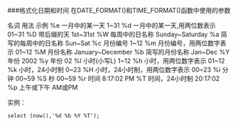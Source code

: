 ###格式化日期和时间
在DATE_FORMAT()和TIME_FORMAT()函数中使用的参数

  名词			用法							示例
	%e         	一月中的某一天						1~31
	%d			一月中的某一天,用两位数表示			01~31
	%D			带后缀的天							1st~31st
	%W			每周中的日名称						Sunday~Saturday
	%a			简写的每周中的日名称				Sun~Sat
	%c			月份编号							1~12
	%m			月份编号，用两位数字表示			01~12
	%M			月份名称							January~December
	%b			简写的月份名称						Jan~Dec
	%Y			年份								2002
	%y			年份								02
	%l			小时(小写L)							1~12
	%h			小时，用两位数字表示				01~12
	%k			小时，24小时制						0~23
	%H			小时，24小时制，用两位数字表示		00~23
	%i			分钟								00~59
	%S			秒									00~59
	%r			时间								8:17:02 PM
	%T			时间，24小时制						20:17:02
	%p			上午或下午							AM或PM

实例：

	select (now(),'%d %b %Y %T');

